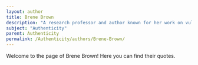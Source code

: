 ```yaml
---
layout: author
title: Brene Brown
description: "A research professor and author known for her work on vulnerability, courage, and authenticity. She emphasizes the importance of being genuine in her books and presentations."
subject: "Authenticity"
parent: Authenticity
permalink: /Authenticity/authors/Brene-Brown/
---
```


Welcome to the page of Brene Brown! Here you can find their quotes.
